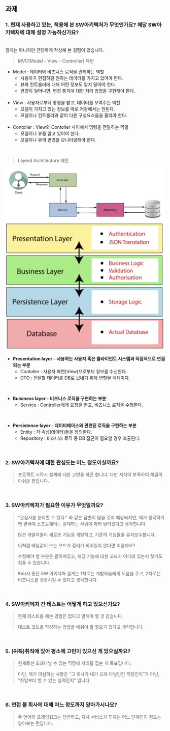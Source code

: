 ## 과제
### 1. 현재 사용하고 있는, 적용해 본 SW아키텍처가 무엇인가요? 해당 SW아키텍처에 대해 설명 가능하신가요?

<br/>
깊게는 아니지만 간단하게 작성해 본 경험이 있습니다.

<br/>

> MVC(Model - View - Controller) 패턴

- Model :  데이터와 비즈니스 로직을 관리하는 역할
    - 사용자가 편집하길 원하는 데이터를 가지고 있어야 한다.
    - 뷰와 컨트롤러에 대해 어떤 정보도 알지 말아야 한다.
    - 변경이 일어나면, 변경 통지에 대한 처리 방법을 구현해야 한다.
    <br/>
- View : 사용자로부터 명령을 받고, 데이터를 보여주는 역할
    - 모델이 가지고 있는 정보를 따로 저장해서는 안된다.
    - 모델이나 컨트롤러와 같이 다른 구성요소들을 몰라야 한다.
    <br/>
- Contoller : View와 Contoller 사이에서 명령을 전달하는 역할
    - 모델이나 뷰를 알고 있어야 한다.
    - 모델이나 뷰의 변경을 모니터링해야 한다.

<br/>

> Layerd Architecture 패턴

<img src="https://github.com/2dongyeop/wanted-preonboarding-challenge-backEnd-5/blob/main/mvc.png" width = 600/>

<img src="https://github.com/2dongyeop/wanted-preonboarding-challenge-backEnd-5/blob/main/layered-architecture.png" width = 600/>

- **Presentation layer - 사용하는 사용자 혹은 클라이언트 시스템과 직접적으로 연결되는 부분**
    - Contoller : 사용자 화면(View)으로부터 정보를 수신한다.
    - DTO : 전달할 데이터를 DB로 보내기 위해 변형될 객체이다.

<br/>

- **Buisiness layer - 비즈니스 로직을 구현하는 부분**
    - Service : Controller에게 요청을 받고, 비즈니스 로직을 수행한다.

<br/>

- **Persistence layer - 데이터베이스와 관련된 로직을 구현하는 부분**
    - Entity : 각 속성(데이터)들을 정의한다.
    - Repository : 비즈니스 로직 중 DB 접근이 필요할 경우 호출된다.

<br/>

### 2. SW아키텍처에 대한 관심도는 어느 정도이실까요?

> 프로젝트 시작시 설계에 대한 고민을 하곤 합니다. 다만 지식이 부족하여 해결이 아쉬운 편입니다.

<br/>

### 3. SW아키텍처가 필요한 이유가 무엇일까요?

>“관심사를 분리할 수 있다.” 와 같은 답변이 많을 것이 예상되지만, 제가 생각하기엔 결국에 소프트웨어는 설계하는 사람에 따라 달려있다고 생각합니다.
>
>많은 개발자들이 새로운 기능을 개발하고, 기존의 기능들을 유지보수합니다. 
>
>이처럼 매일같이 보는 코드가 정리가 되어있지 않다면 어떨까요? 
>
>수정해야 할 부분은 흩어져있고, 해당 기능에 대한 코드가 어디에 있는지 찾기도 힘들 수 있습니다.
>
>따라서 좋은 SW 아키텍처 설계는 1차로는 개발자들에게 도움을 주고, 2차로는 비즈니스를 성장시킬 수 있다고 생각합니다.

<br/>

### 4. SW아키텍처 간 테스트는 어떻게 하고 있으신가요?

>현재 테스트를 해본 경험은 없다고 말해야 할 것 같습니다.
>
>테스트 코드를 작성하는 방법을 배워야 할 필요가 있다고 생각합니다.

<br/>

### 5. (~~이직~~)취직에 있어 평소에 고민이 있으신 게 있으실까요?

>현재로선 오래다닐 수 있는 직장에 자리를 잡는 게 목표입니다. 
>
>다만, 제가 의심하는 사항은 “그 회사가 내가 오래 다닐만한 직장인지”가 아닌, “취업부터 할 수 있는 실력인지” 입니다.

<br/>

### 6. 면접 볼 회사에 대해 어느 정도까지 알아가시나요?

>주 언어와 프레임워크는 당연하고, 자사 서비스가 투자는 어느 단계인지 정도는 알아보는 편입니다.
